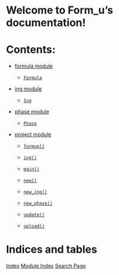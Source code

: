 <!-- Form_u documentation master file, created by
sphinx-quickstart on Thu Nov 10 15:36:15 2022.
You can adapt this file completely to your liking, but it should at least
contain the root `toctree` directive. -->
# Welcome to Form_u’s documentation!

# Contents:


* [formula module](e/formula.md)


    * [`Formula`](./e/formula.md#formula.Formula)


* [ing module](e/ing.md)


    * [`Ing`](./e/ing.md#ing.Ing)


* [phase module](e/phase.md)


    * [`Phase`](./e/phase.md#phase.Phase)


* [project module](e/project.md)


    * [`formup()`](./e/project.md#project.formup)


    * [`ing()`](./e/project.md#project.ing)


    * [`main()`](./e/project.md#project.main)


    * [`new()`](./e/project.md#project.new)


    * [`new_ing()`](./e/project.md#project.new_ing)


    * [`new_phase()`](./e/project.md#project.new_phase)


    * [`update()`](./e/project.md#project.update)


    * [`upload()`](./e/project.md#project.upload)


# Indices and tables

[Index](genindex.md)
[Module Index](py-modindex.md)
[Search Page](search.md)
